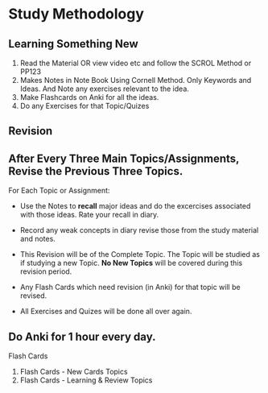 # Study Methodology

## Learning Something New

1. Read the Material OR view video etc and follow the SCROL Method or PP123
2. Makes Notes in Note Book Using Cornell Method. Only Keywords and Ideas. And Note any exercises relevant to the idea.
3. Make Flashcards on Anki for all the ideas.
4. Do any Exercises for that Topic/Quizes

## Revision

## After Every Three Main Topics/Assignments, Revise the Previous Three Topics.

For Each Topic or Assignment:

- Use the Notes to **recall** major ideas and do the excercises associated with those ideas. Rate your recall in diary.

- Record any weak concepts in diary revise those from the study material and notes.

- This Revision will be of the Complete Topic. The Topic will be studied as if studying a new Topic. **No New Topics** will be covered during this revision period.

- Any Flash Cards which need revision (in Anki) for that topic will be revised.

- All Exercises and Quizes will be done all over again.


## Do Anki for 1 hour every day.

Flash Cards
  1. Flash Cards - New Cards Topics
  2. Flash Cards - Learning & Review Topics









